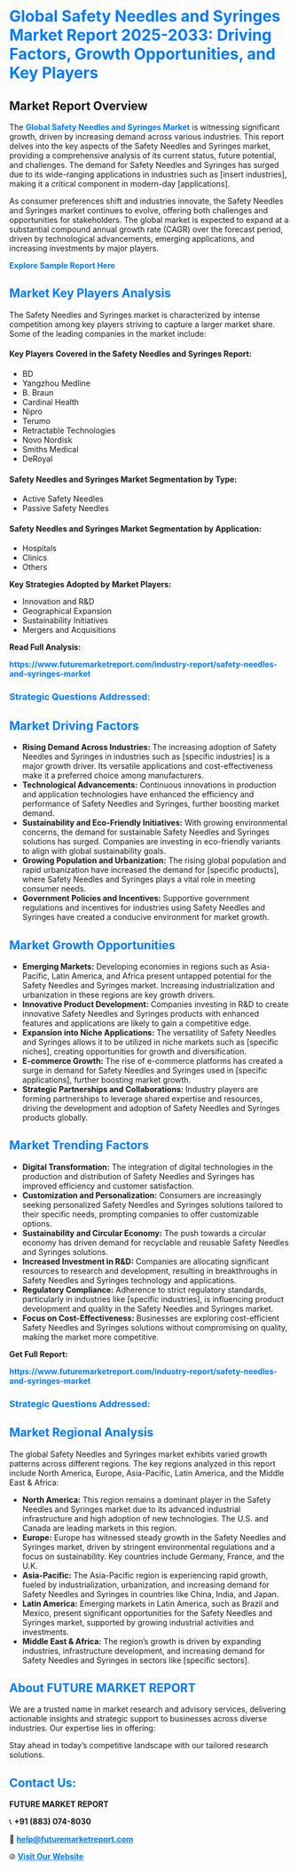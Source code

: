 <h1 style="color: #007BFF;">Global Safety Needles and Syringes Market Report 2025-2033: Driving Factors, Growth Opportunities, and Key Players</h1>

<section id="overview">
<h2>Market Report Overview</h2>
<p>The <a href="https://www.futuremarketreport.com/industry-report/safety-needles-and-syringes-market" style="color: #007BFF; text-decoration: none;"><strong>Global Safety Needles and Syringes Market</strong></a> is witnessing significant growth, driven by increasing demand across various industries. This report delves into the key aspects of the Safety Needles and Syringes market, providing a comprehensive analysis of its current status, future potential, and challenges. The demand for Safety Needles and Syringes has surged due to its wide-ranging applications in industries such as [insert industries], making it a critical component in modern-day [applications].</p>
<p>As consumer preferences shift and industries innovate, the Safety Needles and Syringes market continues to evolve, offering both challenges and opportunities for stakeholders. The global market is expected to expand at a substantial compound annual growth rate (CAGR) over the forecast period, driven by technological advancements, emerging applications, and increasing investments by major players.</p>
</section>

<section id="overview">
<p><a href="https://www.futuremarketreport.com/request-sample/reportId=64851" style="color: #007BFF; text-decoration: none;"><strong>Explore Sample Report Here</strong></a></p>
</section>

<section id="key-players">
<h2 style="color: #007BFF;">Market Key Players Analysis</h2>
<p>The Safety Needles and Syringes market is characterized by intense competition among key players striving to capture a larger market share. Some of the leading companies in the market include:</p>
<h4>Key Players Covered in the Safety Needles and Syringes Report:</h4>
<ul><li>BD</li><li>Yangzhou Medline</li><li>B. Braun</li><li>Cardinal Health</li><li>Nipro</li><li>Terumo</li><li>Retractable Technologies</li><li>Novo Nordisk</li><li>Smiths Medical</li><li>DeRoyal</li></ul>
<h4>Safety Needles and Syringes Market Segmentation by Type:</h4>
<ul><li>Active Safety Needles</li><li>Passive Safety Needles</li></ul>

<h4>Safety Needles and Syringes Market Segmentation by Application:</h4>
<ul><li>Hospitals</li><li>Clinics</li><li>Others</li></ul>
<p><strong>Key Strategies Adopted by Market Players:</strong></p>
<ul>
<li>Innovation and R&D</li>
<li>Geographical Expansion</li>
<li>Sustainability Initiatives</li>
<li>Mergers and Acquisitions</li>
</ul>
</section>

<section>
<p><strong>Read Full Analysis: </strong></p><a href="https://www.futuremarketreport.com/industry-report/safety-needles-and-syringes-market" style="color: #007BFF; text-decoration: none;"><strong>https://www.futuremarketreport.com/industry-report/safety-needles-and-syringes-market</strong></a>
<h3 style="color: #007BFF;">Strategic Questions Addressed:</h3>
</section>

<section id="driving-factors">
<h2 style="color: #007BFF;">Market Driving Factors</h2>
<ul>
<li><strong>Rising Demand Across Industries:</strong> The increasing adoption of Safety Needles and Syringes in industries such as [specific industries] is a major growth driver. Its versatile applications and cost-effectiveness make it a preferred choice among manufacturers.</li>
<li><strong>Technological Advancements:</strong> Continuous innovations in production and application technologies have enhanced the efficiency and performance of Safety Needles and Syringes, further boosting market demand.</li>
<li><strong>Sustainability and Eco-Friendly Initiatives:</strong> With growing environmental concerns, the demand for sustainable Safety Needles and Syringes solutions has surged. Companies are investing in eco-friendly variants to align with global sustainability goals.</li>
<li><strong>Growing Population and Urbanization:</strong> The rising global population and rapid urbanization have increased the demand for [specific products], where Safety Needles and Syringes plays a vital role in meeting consumer needs.</li>
<li><strong>Government Policies and Incentives:</strong> Supportive government regulations and incentives for industries using Safety Needles and Syringes have created a conducive environment for market growth.</li>
</ul>
</section>

<section id="growth-opportunities">
<h2 style="color: #007BFF;">Market Growth Opportunities</h2>
<ul>
<li><strong>Emerging Markets:</strong> Developing economies in regions such as Asia-Pacific, Latin America, and Africa present untapped potential for the Safety Needles and Syringes market. Increasing industrialization and urbanization in these regions are key growth drivers.</li>
<li><strong>Innovative Product Development:</strong> Companies investing in R&D to create innovative Safety Needles and Syringes products with enhanced features and applications are likely to gain a competitive edge.</li>
<li><strong>Expansion into Niche Applications:</strong> The versatility of Safety Needles and Syringes allows it to be utilized in niche markets such as [specific niches], creating opportunities for growth and diversification.</li>
<li><strong>E-commerce Growth:</strong> The rise of e-commerce platforms has created a surge in demand for Safety Needles and Syringes used in [specific applications], further boosting market growth.</li>
<li><strong>Strategic Partnerships and Collaborations:</strong> Industry players are forming partnerships to leverage shared expertise and resources, driving the development and adoption of Safety Needles and Syringes products globally.</li>
</ul>
</section>

<section id="trending-factors">
<h2 style="color: #007BFF;">Market Trending Factors</h2>
<ul>
<li><strong>Digital Transformation:</strong> The integration of digital technologies in the production and distribution of Safety Needles and Syringes has improved efficiency and customer satisfaction.</li>
<li><strong>Customization and Personalization:</strong> Consumers are increasingly seeking personalized Safety Needles and Syringes solutions tailored to their specific needs, prompting companies to offer customizable options.</li>
<li><strong>Sustainability and Circular Economy:</strong> The push towards a circular economy has driven demand for recyclable and reusable Safety Needles and Syringes solutions.</li>
<li><strong>Increased Investment in R&D:</strong> Companies are allocating significant resources to research and development, resulting in breakthroughs in Safety Needles and Syringes technology and applications.</li>
<li><strong>Regulatory Compliance:</strong> Adherence to strict regulatory standards, particularly in industries like [specific industries], is influencing product development and quality in the Safety Needles and Syringes market.</li>
<li><strong>Focus on Cost-Effectiveness:</strong> Businesses are exploring cost-efficient Safety Needles and Syringes solutions without compromising on quality, making the market more competitive.</li>
</ul>
</section>

<section>
<p><strong>Get Full Report: </strong></p><a href="https://www.futuremarketreport.com/industry-report/safety-needles-and-syringes-market" style="color: #007BFF; text-decoration: none;"><strong>https://www.futuremarketreport.com/industry-report/safety-needles-and-syringes-market</strong></a>
<h3 style="color: #007BFF;">Strategic Questions Addressed:</h3>
</section>


<section id="regional-analysis">
<h2 style="color: #007BFF;">Market Regional Analysis</h2>
<p>The global Safety Needles and Syringes market exhibits varied growth patterns across different regions. The key regions analyzed in this report include North America, Europe, Asia-Pacific, Latin America, and the Middle East & Africa:</p>
<ul>
<li><strong>North America:</strong> This region remains a dominant player in the Safety Needles and Syringes market due to its advanced industrial infrastructure and high adoption of new technologies. The U.S. and Canada are leading markets in this region.</li>
<li><strong>Europe:</strong> Europe has witnessed steady growth in the Safety Needles and Syringes market, driven by stringent environmental regulations and a focus on sustainability. Key countries include Germany, France, and the U.K.</li>
<li><strong>Asia-Pacific:</strong> The Asia-Pacific region is experiencing rapid growth, fueled by industrialization, urbanization, and increasing demand for Safety Needles and Syringes in countries like China, India, and Japan.</li>
<li><strong>Latin America:</strong> Emerging markets in Latin America, such as Brazil and Mexico, present significant opportunities for the Safety Needles and Syringes market, supported by growing industrial activities and investments.</li>
<li><strong>Middle East & Africa:</strong> The region’s growth is driven by expanding industries, infrastructure development, and increasing demand for Safety Needles and Syringes in sectors like [specific sectors].</li>
</ul>
</section>

<footer>
<h2 style="color: #007BFF;">About FUTURE MARKET REPORT</h2>
<p>We are a trusted name in market research and advisory services, delivering actionable insights and strategic support to businesses across diverse industries. Our expertise lies in offering:</p>

<p>Stay ahead in today’s competitive landscape with our tailored research solutions.</p>

<h2 style="color: #007BFF;">Contact Us:</h2>
<p><strong>FUTURE MARKET REPORT</strong></p>
<p>📞 <strong>+91 (883) 074-8030</strong></p>
<p>📧 <strong><a href="mailto:help@futuremarketreport.com" style="color: #007BFF;">help@futuremarketreport.com</a></strong></p>
<p>🌐 <strong><a href="https://www.futuremarketreport.com/" style="color: #007BFF;">Visit Our Website</a></strong></p>
</footer>